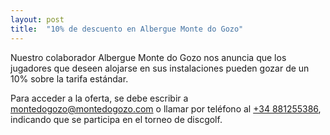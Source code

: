 ```yaml
---
layout: post
title:  "10% de descuento en Albergue Monte do Gozo"
---
```


Nuestro colaborador Albergue Monte do Gozo nos anuncia que los jugadores que deseen alojarse en sus instalaciones pueden gozar de un 10% sobre la tarifa estándar.

<!-- more -->

Para acceder a la oferta, se debe escribir a <a href="montedogozo@montedogozo.com">montedogozo@montedogozo.com</a> o llamar por teléfono al <a href="tel:+34 881255386">+34 881255386</a>, indicando que se participa en el torneo de discgolf.
